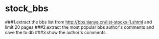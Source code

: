 # stock_bbs
###1.extract the bbs list from http://bbs.tianya.cn/list-stocks-1.shtml and limit 20 pages
###2.extract the most popular bbs author's comments and save the to db
###3.show the author's comments.
